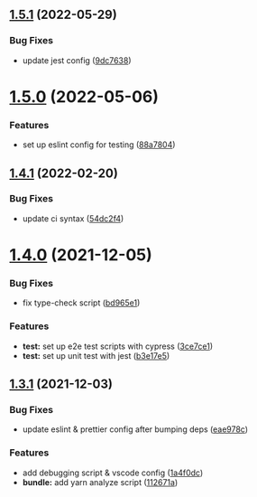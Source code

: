 ## [1.5.1](https://github.com/Howard86/nextjs-template/compare/v1.5.0...v1.5.1) (2022-05-29)


### Bug Fixes

* update jest config ([9dc7638](https://github.com/Howard86/nextjs-template/commit/9dc7638f60698b45167c51063b5d77506b7616e6))



# [1.5.0](https://github.com/Howard86/nextjs-template/compare/v1.4.1...v1.5.0) (2022-05-06)


### Features

* set up eslint config for testing ([88a7804](https://github.com/Howard86/nextjs-template/commit/88a7804e328cc0adecaff9cff0a6ba8013bf22ad))



## [1.4.1](https://github.com/Howard86/nextjs-template/compare/v1.4.0...v1.4.1) (2022-02-20)


### Bug Fixes

* update ci syntax ([54dc2f4](https://github.com/Howard86/nextjs-template/commit/54dc2f406c6255ef8844cb36b2d0788b13f68eb1))



# [1.4.0](https://github.com/Howard86/nextjs-template/compare/v1.3.1...v1.4.0) (2021-12-05)


### Bug Fixes

* fix type-check script ([bd965e1](https://github.com/Howard86/nextjs-template/commit/bd965e19cfe4f82187b9b86ed449b727939ddf5e))


### Features

* **test:** set up e2e test scripts with cypress ([3ce7ce1](https://github.com/Howard86/nextjs-template/commit/3ce7ce1de26b335c6ed40e109e809fc42746b9ed))
* **test:** set up unit test with jest ([b3e17e5](https://github.com/Howard86/nextjs-template/commit/b3e17e5790b7ba64ecaf628fca32a948489b3f0e))



## [1.3.1](https://github.com/Howard86/nextjs-template/compare/v1.3.0...v1.3.1) (2021-12-03)


### Bug Fixes

* update eslint & prettier config after bumping deps ([eae978c](https://github.com/Howard86/nextjs-template/commit/eae978ca012fb6e696e38c73aadfa3e187fe60f2))


### Features

* add debugging script & vscode config ([1a4f0dc](https://github.com/Howard86/nextjs-template/commit/1a4f0dcb12479ba557633eefe1988c06e19b5cf1))
* **bundle:** add yarn analyze script ([112671a](https://github.com/Howard86/nextjs-template/commit/112671ae60dc7f8d52aa7b0f02f63d66dd9140cd))



